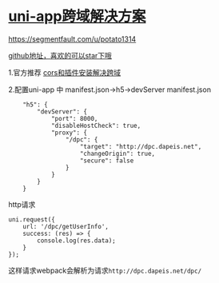 # [uni-app跨域解决方案](https://segmentfault.com/a/1190000017911280)

 <https://segmentfault.com/u/potato1314>

[github地址，喜欢的可以star下哦](https://github.com/xiaowang1314/uniapp-plugin-collections)

1.官方推荐
[cors和插件安装解决跨域](http://ask.dcloud.net.cn/article/35267)

2.配置uni-app 中 manifest.json->h5->devServer
manifest.json

```
    "h5": {
        "devServer": {
            "port": 8000,
            "disableHostCheck": true,
            "proxy": {
                "/dpc": {
                    "target": "http://dpc.dapeis.net",
                    "changeOrigin": true,
                    "secure": false
                }
            }
        }
    }
```

http请求

```
uni.request({
    url: '/dpc/getUserInfo', 
    success: (res) => {
        console.log(res.data);
    }
});
```

这样请求webpack会解析为请求`http://dpc.dapeis.net/dpc/`